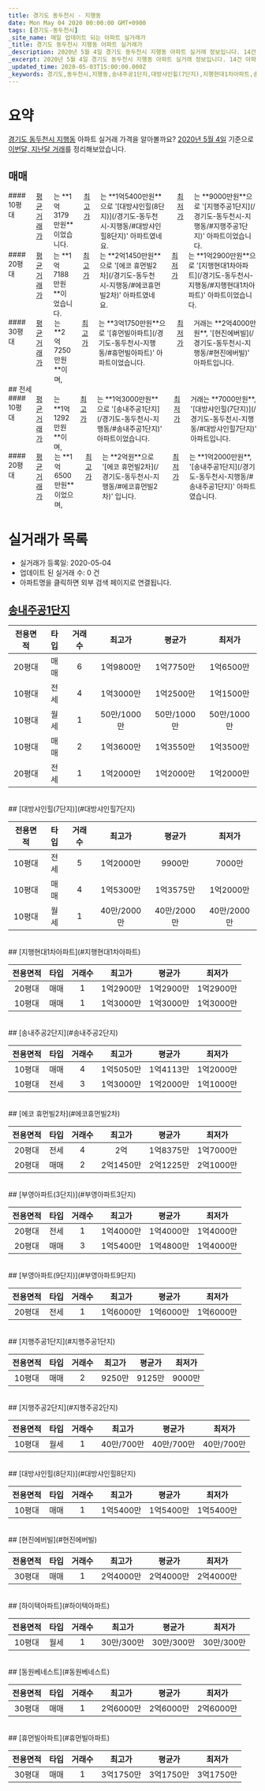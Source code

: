 ```yaml
---
title: 경기도 동두천시 - 지행동
date: Mon May 04 2020 00:00:00 GMT+0900
tags: [경기도-동두천시]
_site_name: 매일 업데이트 되는 아파트 실거래가
_title: 경기도 동두천시 지행동 아파트 실거래가
_description: 2020년 5월 4일 경기도 동두천시 지행동 아파트 실거래 정보입니다. 14건 아파트 정보가 있습니다.
_excerpt: 2020년 5월 4일 경기도 동두천시 지행동 아파트 실거래 정보입니다. 14건 아파트 정보가 있습니다.
_updated_time: 2020-05-03T15:00:00.000Z
_keywords: 경기도,동두천시,지행동,송내주공1단지,대방샤인힐(7단지),지행현대1차아파트,송내주공2단지,에코 휴먼빌2차,부영아파트(3단지),부영아파트(9단지),지행주공1단지,지행주공2단지,대방샤인힐(8단지),현진에버빌,하이텍아파트,동원베네스트,휴먼빌아파트
---
```





# 요약
<ins>경기도 동두천시 지행동</ins> 아파트 실거래 가격을 알아볼까요? <ins>2020년 5월 4일</ins> 기준으로 <ins>이번달, 지난달 거래</ins>를 정리해보았습니다.

## 매매
<div class="container">
<div class="six columns" markdown="1">
#### 10평대
<ins>평균 거래가</ins>는 **1억3179만원**이었습니다. <ins>최고가</ins>는 **1억5400만원**으로 '[대방샤인힐(8단지)](/경기도-동두천시-지행동/#대방샤인힐8단지)' 아파트였네요. <ins>최저가</ins>는 **9000만원**으로 '[지행주공1단지](/경기도-동두천시-지행동/#지행주공1단지)' 아파트이었습니다.
</div>
<div class="six columns" markdown="1">
#### 20평대
<ins>평균 거래가</ins>는 **1억7188만원**이었습니다. <ins>최고가</ins>는 **2억1450만원**으로 '[에코 휴먼빌2차](/경기도-동두천시-지행동/#에코휴먼빌2차)' 아파트였네요. <ins>최저가</ins>는 **1억2900만원**으로 '[지행현대1차아파트](/경기도-동두천시-지행동/#지행현대1차아파트)' 아파트이었습니다.
</div>
</div>
<div class="container">
<div class="twelve columns" markdown="1">
#### 30평대
<ins>평균 거래가</ins>는 **2억7250만원**이며, <ins>최고가</ins>는 **3억1750만원**으로 '[휴먼빌아파트](/경기도-동두천시-지행동/#휴먼빌아파트)' 아파트이었습니다. <ins>최저가</ins> 거래는 **2억4000만원**, '[현진에버빌](/경기도-동두천시-지행동/#현진에버빌)' 아파트입니다.
</div>
</div>
## 전세
<div class="container">
<div class="six columns" markdown="1">
#### 10평대
<ins>평균 거래가</ins>는 **1억1292만원**이며, <ins>최고가</ins>는 **1억3000만원**으로 '[송내주공1단지](/경기도-동두천시-지행동/#송내주공1단지)' 아파트이었습니다. <ins>최저가</ins> 거래는 **7000만원**, '[대방샤인힐(7단지)](/경기도-동두천시-지행동/#대방샤인힐7단지)' 아파트입니다.
</div>
<div class="six columns" markdown="1">
#### 20평대
<ins>평균 거래가</ins>는 **1억6500만원**이었으며, <ins>최고가</ins>는 **2억원**으로 '[에코 휴먼빌2차](/경기도-동두천시-지행동/#에코휴먼빌2차)' 입니다. <ins>최저가</ins>는 **1억2000만원**, '[송내주공1단지](/경기도-동두천시-지행동/#송내주공1단지)' 아파트였습니다.
</div>
</div>



# 실거래가 목록
- 실거래가 등록일: 2020-05-04
- 업데이트 된 실거래 수: 0 건
- 아파트명을 클릭하면 외부 검색 페이지로 연결됩니다.

## [송내주공1단지](#송내주공1단지)

|전용면적|타입|거래수|최고가|평균가|최저가|
|:---:|:---:|:---:|:---:|:---:|:---:|
|20평대|<span class="deal-type-1">매매</span>|6|1억9800만|1억7750만|1억6500만|
|10평대|<span class="deal-type-2">전세</span>|4|1억3000만|1억2500만|1억1500만|
|10평대|<span class="deal-type-3">월세</span>|1|50만/1000만|50만/1000만|50만/1000만|
|10평대|<span class="deal-type-1">매매</span>|2|1억3600만|1억3550만|1억3500만|
|20평대|<span class="deal-type-2">전세</span>|1|1억2000만|1억2000만|1억2000만|

<br/>
## [대방샤인힐(7단지)](#대방샤인힐7단지)

|전용면적|타입|거래수|최고가|평균가|최저가|
|:---:|:---:|:---:|:---:|:---:|:---:|
|10평대|<span class="deal-type-2">전세</span>|5|1억2000만|9900만|7000만|
|10평대|<span class="deal-type-1">매매</span>|4|1억5300만|1억3575만|1억2000만|
|10평대|<span class="deal-type-3">월세</span>|1|40만/2000만|40만/2000만|40만/2000만|

<br/>
## [지행현대1차아파트](#지행현대1차아파트)

|전용면적|타입|거래수|최고가|평균가|최저가|
|:---:|:---:|:---:|:---:|:---:|:---:|
|20평대|<span class="deal-type-1">매매</span>|1|1억2900만|1억2900만|1억2900만|
|10평대|<span class="deal-type-1">매매</span>|1|1억3000만|1억3000만|1억3000만|

<br/>
## [송내주공2단지](#송내주공2단지)

|전용면적|타입|거래수|최고가|평균가|최저가|
|:---:|:---:|:---:|:---:|:---:|:---:|
|10평대|<span class="deal-type-1">매매</span>|4|1억5050만|1억4113만|1억2000만|
|10평대|<span class="deal-type-2">전세</span>|3|1억3000만|1억2000만|1억1000만|

<br/>
## [에코 휴먼빌2차](#에코휴먼빌2차)

|전용면적|타입|거래수|최고가|평균가|최저가|
|:---:|:---:|:---:|:---:|:---:|:---:|
|20평대|<span class="deal-type-2">전세</span>|4|2억|1억8375만|1억7000만|
|20평대|<span class="deal-type-1">매매</span>|2|2억1450만|2억1225만|2억1000만|

<br/>
## [부영아파트(3단지)](#부영아파트3단지)

|전용면적|타입|거래수|최고가|평균가|최저가|
|:---:|:---:|:---:|:---:|:---:|:---:|
|20평대|<span class="deal-type-2">전세</span>|1|1억4000만|1억4000만|1억4000만|
|20평대|<span class="deal-type-1">매매</span>|3|1억5400만|1억4800만|1억4000만|

<br/>
## [부영아파트(9단지)](#부영아파트9단지)

|전용면적|타입|거래수|최고가|평균가|최저가|
|:---:|:---:|:---:|:---:|:---:|:---:|
|20평대|<span class="deal-type-2">전세</span>|1|1억6000만|1억6000만|1억6000만|

<br/>
## [지행주공1단지](#지행주공1단지)

|전용면적|타입|거래수|최고가|평균가|최저가|
|:---:|:---:|:---:|:---:|:---:|:---:|
|10평대|<span class="deal-type-1">매매</span>|2|9250만|9125만|9000만|

<br/>
## [지행주공2단지](#지행주공2단지)

|전용면적|타입|거래수|최고가|평균가|최저가|
|:---:|:---:|:---:|:---:|:---:|:---:|
|10평대|<span class="deal-type-3">월세</span>|1|40만/700만|40만/700만|40만/700만|

<br/>
## [대방샤인힐(8단지)](#대방샤인힐8단지)

|전용면적|타입|거래수|최고가|평균가|최저가|
|:---:|:---:|:---:|:---:|:---:|:---:|
|10평대|<span class="deal-type-1">매매</span>|1|1억5400만|1억5400만|1억5400만|

<br/>
## [현진에버빌](#현진에버빌)

|전용면적|타입|거래수|최고가|평균가|최저가|
|:---:|:---:|:---:|:---:|:---:|:---:|
|30평대|<span class="deal-type-1">매매</span>|1|2억4000만|2억4000만|2억4000만|

<br/>
## [하이텍아파트](#하이텍아파트)

|전용면적|타입|거래수|최고가|평균가|최저가|
|:---:|:---:|:---:|:---:|:---:|:---:|
|10평대|<span class="deal-type-3">월세</span>|1|30만/300만|30만/300만|30만/300만|

<br/>
## [동원베네스트](#동원베네스트)

|전용면적|타입|거래수|최고가|평균가|최저가|
|:---:|:---:|:---:|:---:|:---:|:---:|
|30평대|<span class="deal-type-1">매매</span>|1|2억6000만|2억6000만|2억6000만|

<br/>
## [휴먼빌아파트](#휴먼빌아파트)

|전용면적|타입|거래수|최고가|평균가|최저가|
|:---:|:---:|:---:|:---:|:---:|:---:|
|30평대|<span class="deal-type-1">매매</span>|1|3억1750만|3억1750만|3억1750만|

<br/>



